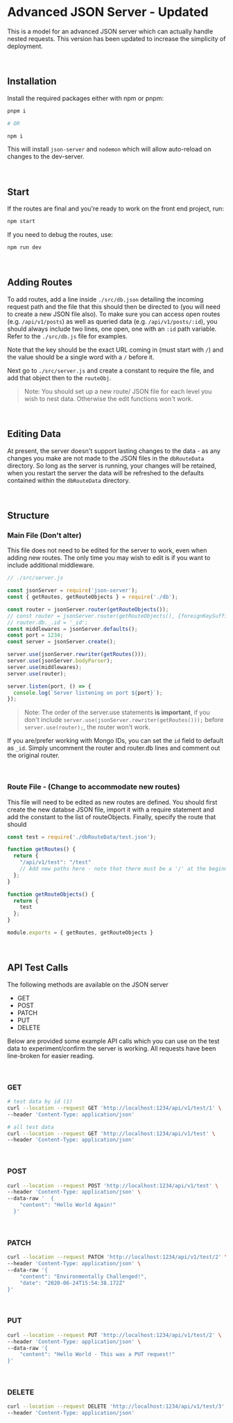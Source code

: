 # Advanced JSON Server - Updated

This is a model for an advanced JSON server which can actually handle nested requests. This version has been updated to increase the simplicity of deployment. 

&nbsp;
## Installation
Install the required packages either with npm or pnpm:

```bash
pnpm i

# OR

npm i
```

This will install `json-server` and `nodemon` which will allow auto-reload on changes to the dev-server.

&nbsp;
## Start
If the routes are final and you're ready to work on the front end project, run:

```bash
npm start
```

If you need to debug the routes, use:

```bash
npm run dev
```

&nbsp;
## Adding Routes
To add routes, add a line inside `./src/db.json` detailing the incoming request path and the file that this should then be directed to (you will need to create a new JSON file also). To make sure you can access open routes (e.g. `/api/v1/posts`) as well as queried data (e.g. `/api/v1/posts/:id`), you should always include two lines, one open, one with an `:id` path variable. Refer to the `./src/db.js` file for examples.

Note that the key should be the exact URL coming in (must start with `/`) and the value should be a single word with a `/` before it.

Next go to `./src/server.js` and create a constant to require the file, and add that object then to the `routeObj`. 

> Note: You should set up a new route/ JSON file for each level you wish to nest data. Otherwise the edit functions won't work.

&nbsp;
## Editing Data
At present, the server doesn't support lasting changes to the data - as any changes you make are not made to the JSON files in the `dbRouteData` directory. So long as the server is running, your changes will be retained, when you restart the server the data will be refreshed to the defaults contained within the `dbRouteData` directory.

&nbsp;
## Structure

### Main File (Don't alter)
This file does not need to be edited for the server to work, even when adding new routes. The only time you may wish to edit is if you want to include additional middleware.
```js
// ./src/server.js

const jsonServer = require('json-server');
const { getRoutes, getRouteObjects } = require('./db');

const router = jsonServer.router(getRouteObjects());
// const router = jsonServer.router(getRouteObjects(), {foreignKeySuffix: '_id'});
// router.db._.id = '_id';
const middlewares = jsonServer.defaults();
const port = 1234;
const server = jsonServer.create();

server.use(jsonServer.rewriter(getRoutes()));
server.use(jsonServer.bodyParser);
server.use(middlewares);
server.use(router);

server.listen(port, () => {
  console.log(`Server listening on port ${port}`);
});
```

>Note: The order of the server.use statements **is important**, if you don't include `server.use(jsonServer.rewriter(getRoutes()));` before `server.use(router);`, the router won't work. 

If you are/prefer working with Mongo IDs, you can set the `id` field to default as `_id`. Simply uncomment the router and router.db lines and comment out the original router.


&nbsp;
### Route File - (Change to accommodate new routes)
This file will need to be edited as new routes are defined. You should first create the new databse JSON file, import it with a require statement and add the constant to the list of routeObjects. Finally, specify the route that should 

```js
const test = require('./dbRouteData/test.json');

function getRoutes() {
  return {
    "/api/v1/test": "/test"
    // Add new paths here - note that there must be a '/' at the beginning of the key and value, and the value should be a single word which matches the variable name you used to import the related database file.
  };
}

function getRouteObjects() {
  return {
    test
  };
}

module.exports = { getRoutes, getRouteObjects }
```

&nbsp;
## API Test Calls
The following methods are available on the JSON server
* GET
* POST
* PATCH
* PUT
* DELETE

Below are provided some example API calls which you can use on the test data to experiment/confirm the server is working. All requests have been line-broken for easier reading.

&nbsp;
### GET
```bash
# test data by id (1)
curl --location --request GET 'http://localhost:1234/api/v1/test/1' \
--header 'Content-Type: application/json'

# all test data 
curl --location --request GET 'http://localhost:1234/api/v1/test' \
--header 'Content-Type: application/json'
```

&nbsp;
### POST
```bash
curl --location --request POST 'http://localhost:1234/api/v1/test' \
--header 'Content-Type: application/json' \
--data-raw '  { 
    "content": "Hello World Again!"
  }'
```

&nbsp;
### PATCH
```bash
curl --location --request PATCH 'http://localhost:1234/api/v1/test/2' \
--header 'Content-Type: application/json' \
--data-raw '{
    "content": "Environmentally Challenged!",
    "date": "2020-06-24T15:54:38.172Z"
}'
```

&nbsp;
### PUT
```bash
curl --location --request PUT 'http://localhost:1234/api/v1/test/2' \
--header 'Content-Type: application/json' \
--data-raw '{
    "content": "Hello World - This was a PUT request!"
}'
```

&nbsp;
### DELETE
```bash
curl --location --request DELETE 'http://localhost:1234/api/v1/test/3' \
--header 'Content-Type: application/json'
```
